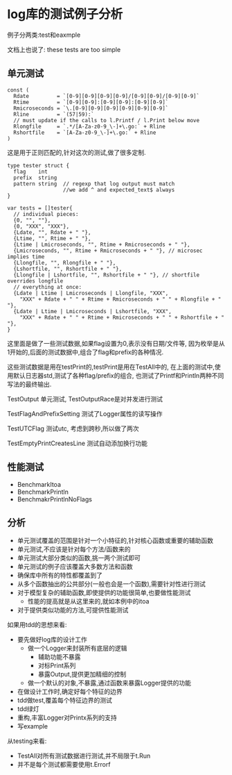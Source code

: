 # log库的测试例子分析

例子分两类:test和eaxmple

文档上也说了: these tests are too simple

## 单元测试

    const (
      Rdate         = `[0-9][0-9][0-9][0-9]/[0-9][0-9]/[0-9][0-9]`
      Rtime         = `[0-9][0-9]:[0-9][0-9]:[0-9][0-9]`
      Rmicroseconds = `\.[0-9][0-9][0-9][0-9][0-9][0-9]`
      Rline         = `(57|59):`
      // must update if the calls to l.Printf / l.Print below move
      Rlongfile     = `.*/[A-Za-z0-9_\-]+\.go:` + Rline
      Rshortfile    = `[A-Za-z0-9_\-]+\.go:` + Rline
    )

这是用于正则匹配的,针对这次的测试,做了很多定制.

    type tester struct {
      flag    int
      prefix  string
      pattern string  // regexp that log output must match
                      //we add ^ and expected_text$ always
    }

    var tests = []tester{
      // individual pieces:
      {0, "", ""},
      {0, "XXX", "XXX"},
      {Ldate, "", Rdate + " "},
      {Ltime, "", Rtime + " "},
      {Ltime | Lmicroseconds, "", Rtime + Rmicroseconds + " "},
      {Lmicroseconds, "", Rtime + Rmicroseconds + " "}, // microsec implies time
      {Llongfile, "", Rlongfile + " "},
      {Lshortfile, "", Rshortfile + " "},
      {Llongfile | Lshortfile, "", Rshortfile + " "}, // shortfile overrides longfile
      // everything at once:
      {Ldate | Ltime | Lmicroseconds | Llongfile, "XXX",
        "XXX" + Rdate + " " + Rtime + Rmicroseconds + " " + Rlongfile + " "},
      {Ldate | Ltime | Lmicroseconds | Lshortfile, "XXX",
        "XXX" + Rdate + " " + Rtime + Rmicroseconds + " " + Rshortfile + " "},
    }

这里面是做了一些测试数据,如果flag设置为0,表示没有日期/文件等,
因为枚举是从1开始的,后面的测试数据中,组合了flag和prefix的各种情况.

这些测试数据是用在testPrint的,testPrint是用在TestAll中的,
在上面的测试中,使用默认日志器std,测试了各种flag/prefix的组合,
也测试了Printf和Println两种不同写法的最终输出.

TestOutput 单元测试, TestOutputRace是对并发进行测试

TestFlagAndPrefixSetting 测试了Logger属性的读写操作

TestUTCFlag 测试utc, 考虑到跨秒,所以做了两次

TestEmptyPrintCreatesLine 测试自动添加换行功能

## 性能测试

- BenchmarkItoa
- BenchmarkPrintln
- BenchmakrPrintlnNoFlags

## 分析

- 单元测试覆盖的范围是针对一个小特征的,针对核心函数或重要的辅助函数
- 单元测试,不应该是针对每个方法/函数来的
- 单元测试大部分类似的函数,挑一两个测试即可
- 单元测试的例子应该覆盖大多数方法和函数
- 确保库中所有的特性都覆盖到了
- 从多个函数抽出的公共部分(一般也会是一个函数),需要针对性进行测试
- 对于模型复杂的辅助函数,即使提供的功能很简单,也要做性能测试
  - 性能的提高就是从这里来的,就如本例中的itoa
- 对于提供类似功能的方法,可提供性能测试

如果用tdd的思想来看:

- 要先做好log库的设计工作
  - 做一个Logger来封装所有底层的逻辑
    - 辅助功能不暴露
    - 对标Print系列
    - 暴露Output,提供更加精细的控制
  - 做一个默认的对象,不暴露,通过函数来暴露Logger提供的功能
- 在做设计工作时,确定好每个特征的边界
- tdd做test,覆盖每个特征边界的测试
- tdd绿灯
- 重构,丰富Logger对Printx系列的支持
- 写example

从testing来看:

- TestAll对所有测试数据进行测试,并不局限于t.Run
- 并不是每个测试都需要使用t.Errorf
